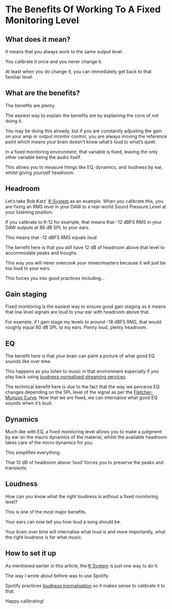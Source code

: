 # The Benefits Of Working To A Fixed Monitoring Level



What does it mean?
------------------

It means that you always work to the same output level.

You calibrate it once and you never change it.

At least when you do change it, you can immediately get back to that familiar level.

What are the benefits?
----------------------

The benefits are plenty.

The easiest way to explain the benefits are by explaining the cons of not doing it.

You may be doing this already, but if you are constantly adjusting the gain on your amp or output monitor control, you are always moving the reference point which means your brain doesn’t know what’s loud to what’s quiet.

In a fixed monitoring environment, that variable is fixed, leaving the only other variable being the audio itself.

This allows you to measure things like EQ, dynamics, and loudness by ear, whilst giving yourself headroom.

Headroom
--------

Let’s take Bob Katz’ [K-System](https://en.wikipedia.org/wiki/K-system) as an example. When you calibrate this, you are fixing an RMS level in your DAW to a real-world Sound Pressure Level at your listening position.

If you calibrate to K-12 for example, that means that -12 dBFS RMS in your DAW outputs at 86 dB SPL to your ears.

This means that -12 dBFS RMS equals *loud*.

The benefit here is that you still have 12 dB of headroom above that level to accommodate peaks and troughs.

This way you will never overcook your mixes/masters because it will just be too loud to your ears.

This forces you into good practices including…

Gain staging
------------

Fixed monitoring is the easiest way to ensure good gain staging as it means that low level signals are loud to your ear with headroom above that.

For example, if I gain stage my levels to around -18 dBFS RMS, that would roughly equal 80 dB SPL to my ears. Plenty loud, plenty headroom.

EQ
--

The benefit here is that your brain can paint a picture of what good EQ sounds like over time.

This happens as you listen to music in that environment especially if you play back using [loudness normalised streaming services](/online-loudness/).

The technical benefit here is due to the fact that the way we perceive EQ changes depending on the SPL level of the signal as per the [Fletcher-Munson Curve](https://en.wikipedia.org/wiki/Fletcher%E2%80%93Munson_curves). Now that we are fixed, we can internalise what good EQ sounds when it’s loud.

Dynamics
--------

Much like with EQ, a fixed monitoring level allows you to make a judgment by ear on the macro dynamics of the material, whilst the available headroom takes care of the micro dynamics for you.

This simplifies everything.

That 12 dB of headroom above ‘loud’ forces you to preserve the peaks and transients.

Loudness
--------

How can you know what the right loudness is without a fixed monitoring level?

This is one of the most major benefits.

Your ears can now tell you how loud a song should be.

Your brain over time will internalise what loud is and more importantly, what the right loudness is for what music.

How to set it up
----------------

As mentioned earlier in this article, the [K-System](https://en.wikipedia.org/wiki/K-system) is just one way to do it.

The way I wrote about before was to use Spotify.

Spotify practices [loudness normalisation](/online-loudness) so it makes sense to calibrate it to that.

Happy calibrating!

